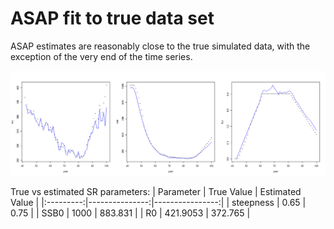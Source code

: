 # ASAP fit to true data set
ASAP estimates are reasonably close to the true simulated data, with the exception of the very end of the time series.

![3panel fit](3panel_true_vs_est.png)

True vs estimated SR parameters:
| Parameter | True Value     | Estimated Value |
|:---------:|---------------:|----------------:|
| steepness | 0.65           |   0.75          |
| SSB0      | 1000           |   883.831       |
| R0        | 421.9053       |   372.765       |


